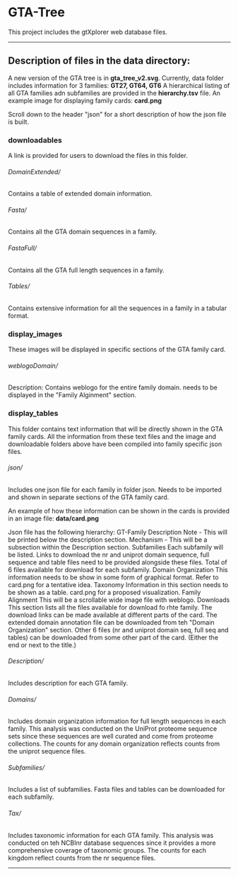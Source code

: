 # GTA-Tree
This project includes the gtXplorer web database files.

---

## Description of files in the data directory:

A new version of the GTA tree is in <b>gta_tree_v2.svg</b>.
Currently, data folder includes information for 3 families: <b>GT27, GT64, GT6</b>
A hierarchical listing of all GTA families adn subfamilies are provided in the <b>hierarchy.tsv</b> file.
An example image for displaying family cards: <b>card.png</b>

Scroll down to the header "json" for a short description of how the json file is built.

### downloadables
A link is provided for users to download the files in this folder.

###### DomainExtended/
Contains a table of extended domain information.

###### Fasta/
Contains all the GTA domain sequences in a family.

###### FastaFull/
Contains all the GTA full length sequences in a family.

###### Tables/
Contains extensive information for all the sequences in a family in a tabular format.

### display_images
These images will be displayed in specific sections of the GTA family card.

###### weblogoDomain/
Description: Contains weblogo for the entire family domain. needs to be displayed in the "Family Alginment" section.

### display_tables
This folder contains text information that will be directly shown in the GTA family cards.
All the information from these text files and the image and downloadable folders above have been compiled into family specific json files.

###### json/
Includes one json file for each family in folder json.
Needs to be imported and shown in separate sections of the GTA family card.

An example of how these information can be shown in the cards is provided in an image file:
<b>data/card.png</b>

Json file has the following hierarchy:
GT-Family
	Description
		Note - This will be printed below the description section.
		Mechanism - This will be a subsection within the Description section.
	Subfamilies
		Each subfamily will be listed. Links to download the nr and uniprot domain sequence, full sequence and table files need to be provided alongside these files.
		Total of 6 files available for download for each subfamily.
	Domain Organization
		This information needs to be show in some form of graphical format. Refer to card.png for a tentative idea.
	Taxonomy
		Information in this section needs to be shown as a table. card.png for a proposed visualization.
	Family Alignment
		This will be a scrollable wide image file with weblogo.
	Downloads
		This section lists all the files available for download fo rhte family. The download links can be made available at different parts of the card.
		The extended domain annotation file can be downloaded from teh "Domain Organization" section.
		Other 6 files (nr and uniprot domain seq, full seq and tables) can be downloaded from some other part of the card. (Either the end or next to the title.)

###### Description/
Includes description for each GTA family.

###### Domains/
Includes domain organization information for full length sequences in each family.
This analysis was conducted on the UniProt proteome sequence sets since these sequences are well curated and come from proteome collections. 
The counts for any domain organization reflects counts from the uniprot sequence files.

###### Subfamilies/
Includes a list of subfamilies. Fasta files and tables can be downloaded for each subfamily.

###### Tax/
Includes taxonomic information for each GTA family.
This analysis was conducted on teh NCBInr database sequences since it provides a more comprehensive coverage of taxonomic groups. 
The counts for each kingdom reflect counts from the nr sequence files.

---